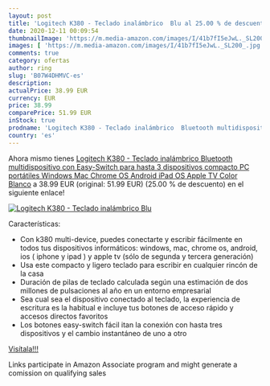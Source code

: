 ```yaml
---
layout: post
title: 'Logitech K380 - Teclado inalámbrico  Blu al 25.00 % de descuento'
date: 2020-12-11 00:09:54
thumbnailImage: 'https://m.media-amazon.com/images/I/41b7fI5eJwL._SL200_.jpg'
images: [ 'https://m.media-amazon.com/images/I/41b7fI5eJwL._SL200_.jpg' ]
comments: true
category: ofertas
author: ring
slug: 'B07W4DHMVC-es'
description:
actualPrice: 38.99 EUR
currency: EUR
price: 38.99
comparePrice: 51.99 EUR
inStock: true
prodname: 'Logitech K380 - Teclado inalámbrico  Bluetooth multidispositivo con Easy-Switch para hasta 3 dispositivos  compacto PC  portátiles  Windows  Mac  Chrome OS  Android  iPad OS  Apple TV  Color Blanco'
country: 'es'
---
```


Ahora mismo tienes [Logitech K380 - Teclado inalámbrico  Bluetooth multidispositivo con Easy-Switch para hasta 3 dispositivos  compacto PC  portátiles  Windows  Mac  Chrome OS  Android  iPad OS  Apple TV  Color Blanco](https://www.amazon.es/dp/B07W4DHMVC/?tag=tolees-21) a 38.99 EUR (original: 51.99 EUR) (25.00 %  de descuento) en el siguiente enlace!

[![Logitech K380 - Teclado inalámbrico  Blu](https://m.media-amazon.com/images/I/41b7fI5eJwL._SL200_.jpg)](https://www.amazon.es/dp/B07W4DHMVC/?tag=tolees-21)

Características:

- Con k380 multi-device, puedes conectarte y escribir fácilmente en todos tus dispositivos informáticos: windows, mac, chrome os, android, ios ( iphone y ipad ) y apple tv (sólo de segunda y tercera generación)
- Usa este compacto y ligero teclado para escribir en cualquier rincón de la casa
- Duración de pilas de teclado calculada según una estimación de dos millones de pulsaciones al año en un entorno empresarial
- Sea cual sea el dispositivo conectado al teclado, la experiencia de escritura es la habitual e incluye tus botones de acceso rápido y accesos directos favoritos
- Los botones easy-switch fácil itan la conexión con hasta tres dispositivos y el cambio instantáneo de uno a otro

[Visítala!!!](https://www.amazon.es/dp/B07W4DHMVC/?tag=tolees-21)

Links participate in Amazon Associate program and might generate a comission on qualifying sales
